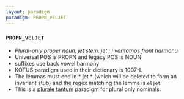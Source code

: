 ```yaml
---
layout: paradigm
paradigm: PROPN_VELJET
---
```

### ` PROPN_VELJET `

* _Plural-only proper noun, jet stem, jet : i varitatnos front harmonu_
* Universal POS is PROPN and legacy POS is NOUN
* suffixes use back vowel harmony
* KOTUS paradigm used in their dictionary is 1007-L
* The lemmas must end in * jet * (which will be deleted to form an invariant stub) and the regex matching the lemma is ` eljet `
* This is a [plurale tantum](https://en.wikipedia.org/wiki/Plurale_tantum) paradigm for plural only nominals.
